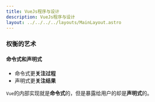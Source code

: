 ```yaml
---
title: VueJs程序与设计
description: VueJs程序与设计
layout: ../../../../layouts/MainLayout.astro
---
```


### 权衡的艺术

#### 命令式和声明式

- 命令式更**关注过程**
- 声明式更**关注结果**

`Vue`的内部实现就是**命令式**的，但是暴露给用户的却是**声明式**的。

